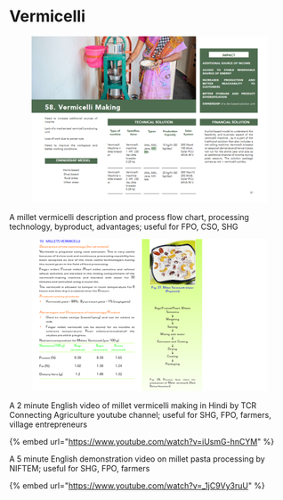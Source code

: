 # Vermicelli

<figure><img src="../../../../.gitbook/assets/image (5).png" alt=""><figcaption></figcaption></figure>

A millet vermicelli description and process flow chart, processing technology, byproduct, advantages; useful for FPO, CSO, SHG

<figure><img src="../../../../.gitbook/assets/vermicelli making.png" alt=""><figcaption></figcaption></figure>

A 2 minute English video of millet vermicelli making in Hindi by TCR Connecting Agriculture youtube channel; useful for SHG, FPO, farmers, village entrepreneurs

{% embed url="https://www.youtube.com/watch?v=iUsmG-hnCYM" %}

A 5 minute English demonstration video on millet pasta processing by NIFTEM; useful for SHG, FPO, farmers

{% embed url="https://www.youtube.com/watch?v=_1jC9Vy3ruU" %}
